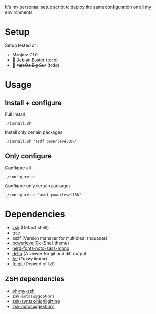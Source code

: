 It's my personnal setup script to deploy the same configuration on all my environments

# Setup

Setup tested on:

* Manjaro 21.0
* 🚧 ~~Debian Buster~~ (todo)
* 🚧 ~~macOs Big Sur~~ (todo)

# Usage

## Install + configure

Full install

`./install.sh`

Install only certain packages

`./install.sh "asdf powerlevel10k"`

## Only configure

Configure all

`./configure.sh`

Configure only certain packages

`./configure.sh "asdf powerlevel10k"`

# Dependencies

* [zsh](https://www.zsh.org/) (Default shell)
* [tree](http://mama.indstate.edu/users/ice/tree/)
* [asdf](https://asdf-vm.com/) (Version manager for multiples languages)
* [powerlevel10k](https://github.com/romkatv/powerlevel10k) (Shell theme)
* [nerd-fonts-noto-sans-mono](https://github.com/ryanoasis/nerd-fonts)
* [delta](https://github.com/dandavison/delta) (A viewer for git and diff output)
* [fzf](https://github.com/junegunn/fzf) (Fuzzy finder)
* [forgit](https://github.com/wfxr/forgit) (Depend of fzf)

## ZSH dependencies

* [oh-my-zsh](https://github.com/ohmyzsh/ohmyzsh)
* [zsh-autosuggestions](https://github.com/zsh-users/zsh-autosuggestions)
* [zsh-syntax-highlighting](https://github.com/zsh-users/zsh-syntax-highlighting)
* [zsh-autosuggestions](https://github.com/zsh-users/zsh-autosuggestions)
